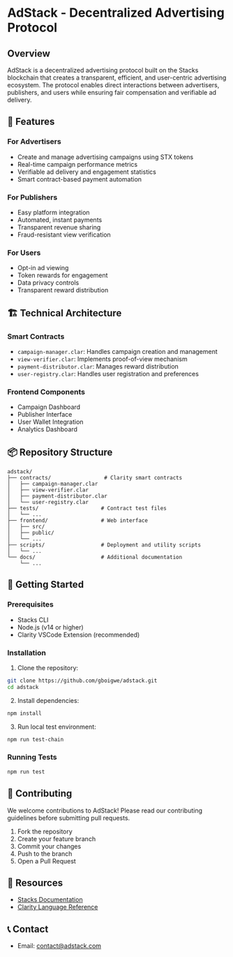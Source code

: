 # AdStack - Decentralized Advertising Protocol

## Overview
AdStack is a decentralized advertising protocol built on the Stacks blockchain that creates a transparent, efficient, and user-centric advertising ecosystem. The protocol enables direct interactions between advertisers, publishers, and users while ensuring fair compensation and verifiable ad delivery.

## 🌟 Features

### For Advertisers
- Create and manage advertising campaigns using STX tokens
- Real-time campaign performance metrics
- Verifiable ad delivery and engagement statistics
- Smart contract-based payment automation

### For Publishers
- Easy platform integration
- Automated, instant payments
- Transparent revenue sharing
- Fraud-resistant view verification

### For Users
- Opt-in ad viewing
- Token rewards for engagement
- Data privacy controls
- Transparent reward distribution

## 🏗️ Technical Architecture

### Smart Contracts
- `campaign-manager.clar`: Handles campaign creation and management
- `view-verifier.clar`: Implements proof-of-view mechanism
- `payment-distributor.clar`: Manages reward distribution
- `user-registry.clar`: Handles user registration and preferences

### Frontend Components
- Campaign Dashboard
- Publisher Interface
- User Wallet Integration
- Analytics Dashboard

## 📦 Repository Structure
```
adstack/
├── contracts/                 # Clarity smart contracts
│   ├── campaign-manager.clar
│   ├── view-verifier.clar
│   ├── payment-distributor.clar
│   └── user-registry.clar
├── tests/                    # Contract test files
│   └── ...
├── frontend/                 # Web interface
│   ├── src/
│   ├── public/
│   └── ...
├── scripts/                  # Deployment and utility scripts
│   └── ...
└── docs/                     # Additional documentation
    └── ...
```

## 🚀 Getting Started

### Prerequisites
- Stacks CLI
- Node.js (v14 or higher)
- Clarity VSCode Extension (recommended)

### Installation
1. Clone the repository:
```bash
git clone https://github.com/gboigwe/adstack.git
cd adstack
```

2. Install dependencies:
```bash
npm install
```

3. Run local test environment:
```bash
npm run test-chain
```

### Running Tests
```bash
npm run test
```
<!-- 
## 💻 Development

### Local Development
1. Start local Stacks blockchain:
```bash
npm run start-chain
```

2. Deploy contracts:
```bash
npm run deploy-contracts
```

3. Start frontend:
```bash
cd frontend
npm start
``` -->

## 🤝 Contributing
We welcome contributions to AdStack! Please read our contributing guidelines before submitting pull requests.

1. Fork the repository
2. Create your feature branch
3. Commit your changes
4. Push to the branch
5. Open a Pull Request

## 🔗 Resources
- [Stacks Documentation](https://docs.stacks.co)
- [Clarity Language Reference](https://docs.stacks.co/clarity/introduction)

## 📞 Contact
<!-- - Discord: [Join our community](discord-link)
- Twitter: [@AdStackProtocol](twitter-link) -->
- Email: contact@adstack.com
